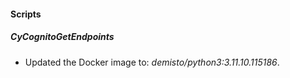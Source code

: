 
#### Scripts

##### CyCognitoGetEndpoints
- Updated the Docker image to: *demisto/python3:3.11.10.115186*.


